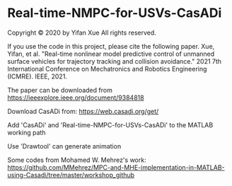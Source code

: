 # Real-time-NMPC-for-USVs-CasADi

Copyright © 2020 by Yifan Xue
All rights reserved.

If you use the code in this project, please cite the following paper.
Xue, Yifan, et al. "Real-time nonlinear model predictive control of unmanned surface vehicles for trajectory tracking and collision avoidance." 2021 7th International Conference on Mechatronics and Robotics Engineering (ICMRE). IEEE, 2021.

The paper can be downloaded from https://ieeexplore.ieee.org/document/9384818

Download CasADi from: https://web.casadi.org/get/ 

Add 'CasADi' and 'Real-time-NMPC-for-USVs-CasADi' to the MATLAB working path

Use 'Drawtool' can  generate animation

Some codes from Mohamed W. Mehrez's work: https://github.com/MMehrez/MPC-and-MHE-implementation-in-MATLAB-using-Casadi/tree/master/workshop_github
